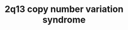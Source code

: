 ---
annotations:
- id: PW:0000013
  parent: disease pathway
  type: Pathway Ontology
  value: disease pathway
authors:
- Shad4
- Fehrhart
description: 'The 2q13 copy number variation syndrome can result in the loss of up
  to 25 protein-coding genes. Patients with 2q13 deletions and duplications had abnormal
  head size and dysmorphic features (DOI: 10.1002/ajmg.a.37269). 2q13 duplications
  also caused developmental delay. The abnormal head size in 2q13 could be explained
  by the changes in FBLN7 gene (DOI: 10.1002/ajmg.a.37269). At the same time, neuropsychiatric
  impairment in 2q13 may be associated with BCL2L11, ANAPC1, SLC1A1 and MERTK alterations
  (DOI: 10.1002/ajmg.b.32236).'
last-edited: 2022-12-10
organisms:
- Homo sapiens
redirect_from:
- /index.php/Pathway:WP5222
- /instance/WP5222
- /instance/WP5222_rr122737
revision: r122737
schema-jsonld:
- '@context': https://schema.org/
  '@id': https://wikipathways.github.io/pathways/WP5222.html
  '@type': Dataset
  creator:
    '@type': Organization
    name: WikiPathways
  description: 'The 2q13 copy number variation syndrome can result in the loss of
    up to 25 protein-coding genes. Patients with 2q13 deletions and duplications had
    abnormal head size and dysmorphic features (DOI: 10.1002/ajmg.a.37269). 2q13 duplications
    also caused developmental delay. The abnormal head size in 2q13 could be explained
    by the changes in FBLN7 gene (DOI: 10.1002/ajmg.a.37269). At the same time, neuropsychiatric
    impairment in 2q13 may be associated with BCL2L11, ANAPC1, SLC1A1 and MERTK alterations
    (DOI: 10.1002/ajmg.b.32236).'
  keywords:
  - ACOXL
  - ANAPC1
  - ARF6
  - ARL14
  - BCL2L11
  - CHCHD5
  - CKAP2L
  - CSF1
  - CSF2
  - CXCL13
  - FAD
  - FBLN7
  - GAS6
  - GATA3
  - GDP
  - GRB2
  - GTP
  - HMGN2P23
  - IL1A
  - IL1B
  - IL1F10
  - IL1R1
  - IL1RAP
  - IL1RL2
  - IL1RN
  - IL2
  - IL23A
  - IL36A
  - IL36B
  - IL36G
  - IL36RN
  - IL37
  - IL6
  - LGALS3
  - MAPK1
  - MERTK
  - MIR4435-1
  - MIR4435-1HG
  - MIR4435-2
  - MIR4771-1
  - MIR4771-2
  - NT5DC4
  - Na+
  - PLCG2
  - POLR1A
  - POLR1B
  - POLR1C
  - POLR1D
  - POLR1E
  - POLR1F
  - POLR1G
  - POLR1H
  - POLR2E
  - POLR2F
  - POLR2H
  - POLR2K
  - POLR2L
  - PSD4
  - PTK2
  - Pi
  - RAC1
  - RGPD8
  - RN7SL297P
  - RNU6-1180P
  - RPL5P9
  - RPS14P4
  - SLC20A1
  - SOCS1
  - SOCS3
  - STAT1
  - TMEM87B
  - TTL
  - TULP1
  - ZC3H6
  - ZC3H8
  - proteins
  license: CC0
  name: 2q13 copy number variation syndrome
seo: CreativeWork
title: 2q13 copy number variation syndrome
wpid: WP5222
---